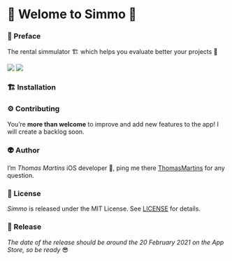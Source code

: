 # 🏡 Welome to Simmo 🏡

### 🧐 Preface
The rental simmulator 🏗 which helps you evaluate better your projects 🏢

![](ReadMeAssets/LightSource.gif) ![](ReadMeAssets/DarkSource.gif)


### 🏗 Installation


### ⚙️ Contributing
You’re **more than welcome** to improve and add new features to the app! I will create a backlog soon. 

### 👽 Author
I’m *Thomas Martins* iOS developer , ping me there [ThomasMartins](https://www.linkedin.com/in/thomas-martins-0343b1b7/) for any question.

### 📝 License
*Simmo* is released under the MIT License. See [LICENSE](https://github.com/pixel16/CountItApp/blob/master/LICENSE) for details.

### 🚀 Release
*The date of the release should be around the 20 February 2021 on the App Store, so be ready* 😎
